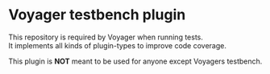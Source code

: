 # Voyager testbench plugin

This repository is required by Voyager when running tests.  
It implements all kinds of plugin-types to improve code coverage.


This plugin is **NOT** meant to be used for anyone except Voyagers testbench.